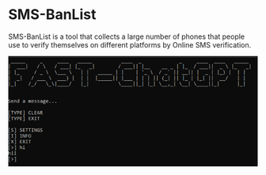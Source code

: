 # SMS-BanList
SMS-BanList is a tool that collects a large number of phones that people use to verify themselves on different platforms by Online SMS verification.
<div align="center">
<img src="https://raw.githubusercontent.com/Sonklol/FAST-ChatGPT/main/cap.png"/>
</div>
